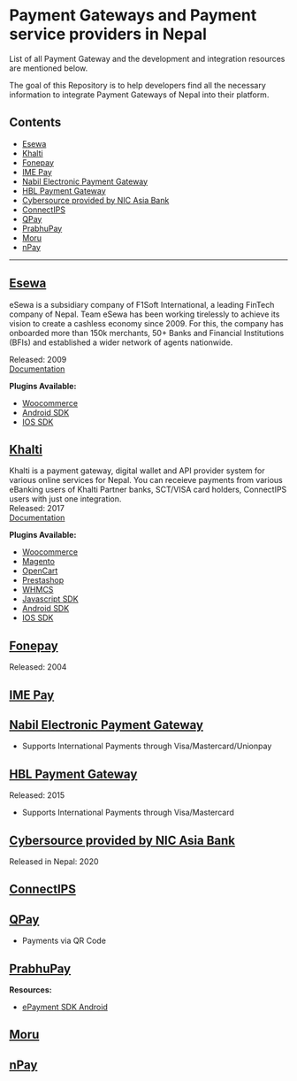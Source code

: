 # Payment Gateways and Payment service providers in Nepal

List of all Payment Gateway and the development and integration resources are mentioned below. 

The goal of this Repository is to help developers find all the necessary information to integrate Payment Gateways of Nepal into their platform. 

## Contents

- [Esewa](#esewa)
- [Khalti](#khalti)
- [Fonepay](#fonepay)
- [IME Pay](#ime-pay)
- [Nabil Electronic Payment Gateway](#nabil-electronic-payment-gateway)
- [HBL Payment Gateway](#hbl-payment-gateway)
- [Cybersource provided by NIC Asia Bank](#cybersource-provided-by-nic-asia-bank)
- [ConnectIPS](#connectips)
- [QPay](#qpay)
- [PrabhuPay](#prabhupay)
- [Moru](#moru)
- [nPay](#npay)

---

## [Esewa](https://esewa.com.np)
eSewa is a subsidiary company of F1Soft International, a leading FinTech company of Nepal. Team eSewa has been working tirelessly to achieve its vision to create a cashless economy since 2009. For this, the company has onboarded more than 150k merchants, 50+ Banks and Financial Institutions (BFIs) and established a wider network of agents nationwide.
  
Released: 2009  
[Documentation](https://developer.esewa.com.np/#/)

**Plugins Available:**

- [Woocommerce](https://wordpress.org/plugins/esewa/)
- [Android SDK](https://developer.esewa.com.np/#/android)
- [IOS SDK](https://developer.esewa.com.np/#/ios)

## [Khalti](https://khalti.com)

Khalti is a payment gateway, digital wallet and API provider system for various online services for Nepal.  You can receieve payments from various eBanking users of Khalti Partner banks, SCT/VISA card holders, ConnectIPS users with just one integration.  
Released: 2017  
[Documentation](https://docs.khalti.com/)

**Plugins Available:**

- [Woocommerce](https://github.com/khalti/khalti-woocommerce)
- [Magento](https://github.com/khalti/khalti-magento)
- [OpenCart](https://github.com/khalti/khalti-opencart)
- [Prestashop](https://github.com/khalti/khalti-prestashop)
- [WHMCS](https://github.com/khalti/whmcs-khaltigateway-plugin)
- [Javascript SDK](https://github.com/khalti/khalti-sdk-web)
- [Android SDK](https://github.com/khalti/khalti-sdk-android)
- [IOS SDK](https://github.com/khalti/khalti-sdk-ios)

## [Fonepay](https://www.fonepay.com/)

Released: 2004

## [IME Pay](https://www.imepay.com.np/)

## [Nabil Electronic Payment Gateway](https://www.nabilbank.com/services-payments/services/merchant-acquiring/nabil-electronic-payment-gateway-epg)

- Supports International Payments through Visa/Mastercard/Unionpay

## [HBL Payment Gateway](https://www.himalayanbank.com/en/eecom/165-hbl-introduces-enhanced-e-commerce-payment-gateway)

Released: 2015

- Supports International Payments through Visa/Mastercard

## [Cybersource provided by NIC Asia Bank](https://www.nicasiabank.com/product/cards/card-based-internet-payment-gateway)

Released in Nepal: 2020

## [ConnectIPS](https://www.connectips.com/)

## [QPay](http://www.qpay.com.np/)

- Payments via QR Code

## [PrabhuPay](https://prabhupay.com/)

**Resources:**

- [ePayment SDK Android](https://github.com/prabhutechnology/epayment_SDK_android)

## [Moru](https://moru.com.np/)

## [nPay](https://npay.com.np/)
